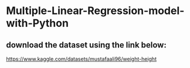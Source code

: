 # Multiple-Linear-Regression-model-with-Python
## download the dataset using the link below:
https://www.kaggle.com/datasets/mustafaali96/weight-height
